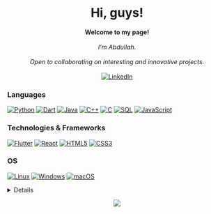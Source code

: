 <h1 align="center">Hi, guys! </h1>

<p align="center">
    <b>Welcome to my page!</b><br><br>
    <i>
        I'm Abdullah.<br>
   <br>
        Open to collaborating on interesting and innovative projects.<br>
    </i><br>
    <a href="https://www.linkedin.com/in/abdullah-al-abbas">
        <img src="https://img.shields.io/badge/LinkedIn-blue?style=flat-square&logo=linkedin" alt="LinkedIn">
    </a>
  
</p>

### Languages
[![Python](https://img.shields.io/badge/python-black?style=for-the-badge&logo=python)](https://github.com/AbdullahAlabbas)
[![Dart](https://img.shields.io/badge/dart-black?style=for-the-badge&logo=dart)](https://github.com/AbdullahAlabbas)
[![Java](https://img.shields.io/badge/java-black?style=for-the-badge&logo=openjdk)](https://github.com/AbdullahAlabbas)
[![C++](https://img.shields.io/badge/c++-black?style=for-the-badge&logo=cplusplus)](https://github.com/AbdullahAlabbas)
[![C](https://img.shields.io/badge/c-black?style=for-the-badge&logo=c)](https://github.com/AbdullahAlabbas)
[![SQL](https://img.shields.io/badge/sql-black?style=for-the-badge&logo=mysql)](https://github.com/AbdullahAlabbas)
[![JavaScript](https://img.shields.io/badge/JavaScript-black?style=for-the-badge&logo=javascript)](https://github.com/AbdullahAlabbas)


### Technologies & Frameworks
[![Flutter](https://img.shields.io/badge/flutter-black?style=for-the-badge&logo=flutter)](https://github.com/AbdullahAlabbas)
[![React](https://img.shields.io/badge/react-black?style=for-the-badge&logo=react)](https://github.com/AbdullahAlabbas)
[![HTML5](https://img.shields.io/badge/html5-black?style=for-the-badge&logo=html5)](https://hub.docker.com/u/AbdullahAlabbas)
[![CSS3](https://img.shields.io/badge/css3-black?style=for-the-badge&logo=css3)](https://hub.docker.com/u/AbdullahAlabbas)

### OS
[![Linux](https://img.shields.io/badge/linux-black?style=for-the-badge&logo=Linux)](https://github.com/AbdullahAlabbas)
[![Windows](https://img.shields.io/badge/Windows-black?style=for-the-badge&logo=Windows)](https://github.com/AbdullahAlabbas)
[![macOS](https://img.shields.io/badge/macOS-black?style=for-the-badge&logo=macOS)](https://github.com/AbdullahAlabbas)


<details>
<p align="center">
  <a href="https://github.com/AbdullahAlabbas">
    <img src="http://github-profile-summary-cards.vercel.app/api/cards/profile-details?username=AbdullahAlabbas&theme=transparent" />
  </a>
  <a href="https://github.com/AbdullahAlabbas">
    <img src="https://github-readme-streak-stats.herokuapp.com/?user=AbdullahAlabbas&hide_border=true&card_width=338&theme=transparent" />
  </a>
  <a href="https://github.com/AbdullahAlabbas">
    <img src="http://github-profile-summary-cards.vercel.app/api/cards/stats?username=AbdullahAlabbas&theme=transparent" />
  </a>
  <a href="https://github.com/AbdullahAlabbas">
    <img src="[![Top Langs](https://github-readme-stats.vercel.app/api/top-langs/?username=AbdullahAlabbas&layout=compact)](https://github.com/anuraghazra/github-readme-stats)
" />
  </a>
</p>
</details>

<p align="center">
  <a href="https://github.com/AbdullahAlabbas">
    <img src="https://komarev.com/ghpvc/?username=AbdullahAlabbas&color=blue&style=flat)" />
  </a>
</p>

<!--

- 🔭 I’m currently working on ...
- 🌱 I’m currently learning ...
- 👯 I’m looking to collaborate on ...
- 🤔 I’m looking for help with ...
- 💬 Ask me about ...
- 📫 How to reach me: ...
- 😄 Pronouns: ...
- ⚡ Fun fact: ...


### Top Languages 

[![Top Langs](https://github-readme-stats.vercel.app/api/top-langs/?username=AbdullahAlabbas&layout=compact)](https://github.com/AbdullahAlabbas/github-readme-stats)
-->
